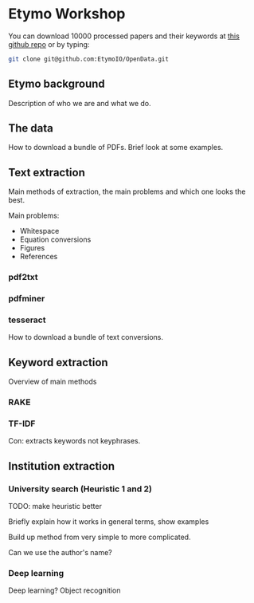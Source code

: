 # Etymo Workshop

You can download 10000 processed papers and their keywords at 
[this github repo](https://github.com/EtymoIO/OpenData) or by typing:
```sh
git clone git@github.com:EtymoIO/OpenData.git
```

## Etymo background

Description of who we are and what we do.

## The data

How to download a bundle of PDFs.
Brief look at some examples.

## Text extraction

Main methods of extraction, the main problems and which one looks the best.

Main problems:
- Whitespace
- Equation conversions
- Figures
- References

### pdf2txt

### pdfminer

### tesseract


How to download a bundle of text conversions.

## Keyword extraction

Overview of main methods

### RAKE

### TF-IDF
Con: extracts keywords not keyphrases.

## Institution extraction

### University search (Heuristic 1 and 2)
TODO: make heuristic better

Briefly explain how it works in general terms, show examples

Build up method from very simple to more complicated.

Can we use the author's name?

### Deep learning

Deep learning? Object recognition

